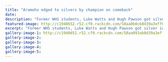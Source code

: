 ```yaml
---
title: "Aramoho edged to silvers by champion on comeback"
date: 
description: "Former WHS students, Luke Watts and Hugh Pawson got silver in the men's senior double sculls at the NZ Rowing Championships..."
featured-image: http://c1940652.r52.cf0.rackcdn.com/58aa0b0cb8d39a3eff002ef7/Luke-Watts--Hugh-Pawson-silver-at-NZ-row-Champs-twizel-chron-20-Feb-2017.jpg
excerpt: "Former WHS students, Luke Watts and Hugh Pawson got silver in the men's senior double sculls at the NZ Rowing Championships."
gallery-image-1: http://c1940652.r52.cf0.rackcdn.com/58aa093ab8d39a3eff002ef5/Silver-medal-coxed-four-Feb-2017-twizel.jpg
gallery-image-2: 
gallery-image-3: 
gallery-image-4: 
gallery-image-5: 
---
```

